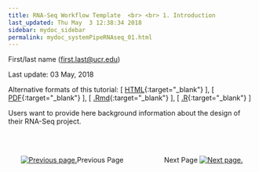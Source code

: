 ```yaml
---
title: RNA-Seq Workflow Template  <br> <br> 1. Introduction
last_updated: Thu May  3 12:38:34 2018
sidebar: mydoc_sidebar
permalink: mydoc_systemPipeRNAseq_01.html
---
```

First/last name (first.last@ucr.edu)

Last update: 03 May, 2018 

Alternative formats of this tutorial:
[ [HTML](http://girke.bioinformatics.ucr.edu/GEN242/pages/mydoc/systemPipeRNAseq.html){:target="_blank"} ],
[ [PDF](http://girke.bioinformatics.ucr.edu/GEN242/pages/mydoc/systemPipeRNAseq.pdf){:target="_blank"} ],
[ [.Rmd](https://raw.githubusercontent.com/tgirke/GEN242/gh-pages/_vignettes/11_RNAseqWorkflow/systemPipeRNAseq.Rmd){:target="_blank"} ],
[ [.R](https://raw.githubusercontent.com/tgirke/GEN242/gh-pages/_vignettes/11_RNAseqWorkflow/systemPipeRNAseq.R){:target="_blank"} ]


Users want to provide here background information about the design of their RNA-Seq project.


<br><br><center><a href="mydoc_systemPipeRNAseq_01.html"><img src="images/left_arrow.png" alt="Previous page."></a>Previous Page &nbsp; &nbsp; &nbsp; &nbsp; &nbsp; &nbsp; &nbsp; &nbsp; &nbsp; &nbsp; Next Page
<a href="mydoc_systemPipeRNAseq_02.html"><img src="images/right_arrow.png" alt="Next page."></a></center>
